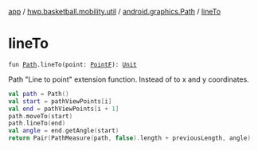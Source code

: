[app](../../index.md) / [hwp.basketball.mobility.util](../index.md) / [android.graphics.Path](index.md) / [lineTo](.)

# lineTo

`fun `[`Path`](https://developer.android.com/reference/android/graphics/Path.html)`.lineTo(point: `[`PointF`](../-point-f/index.md)`): `[`Unit`](https://kotlinlang.org/api/latest/jvm/stdlib/kotlin/-unit/index.html)

Path "Line to point" extension function.
Instead of to x and y coordinates.

``` kotlin
val path = Path()
val start = pathViewPoints[i]
val end = pathViewPoints[i + 1]
path.moveTo(start)
path.lineTo(end)
val angle = end.getAngle(start)
return Pair(PathMeasure(path, false).length + previousLength, angle)
```

